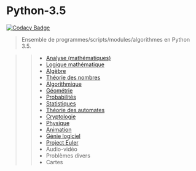# Python-3.5

[![Codacy Badge](https://api.codacy.com/project/badge/Grade/2eb1e0feeb1e4166b76203d36e80e49d)](https://www.codacy.com/app/NicovincX2/Python-3-5?utm_source=github.com&amp;utm_medium=referral&amp;utm_content=NicovincX2/Python-3.5&amp;utm_campaign=Badge_Grade)
> Ensemble de programmes/scripts/modules/algorithmes en Python 3.5.

>> - [Analyse (mathématiques)](https://fr.wikipedia.org/wiki/Analyse_%28math%C3%A9matiques%29)
>> - [Logique mathématique](https://fr.wikipedia.org/wiki/Logique_math%C3%A9matique)
>> - [Algèbre](https://fr.wikipedia.org/wiki/Alg%C3%A8bre)
>> - [Théorie des nombres](https://fr.wikipedia.org/wiki/Th%C3%A9orie_des_nombres)
>> - [Algorithmique](https://fr.wikipedia.org/wiki/Algorithmique)
>> - [Géométrie](https://fr.wikipedia.org/wiki/G%C3%A9om%C3%A9trie)
>> - [Probabilités](https://fr.wikipedia.org/wiki/Probabilit%C3%A9)
>> - [Statistiques](https://fr.wikipedia.org/wiki/Statistique)
>> - [Théorie des automates](https://fr.wikipedia.org/wiki/Th%C3%A9orie_des_automates)
>> - [Cryptologie](https://fr.wikipedia.org/wiki/Cryptologie)
>> - [Physique](https://fr.wikipedia.org/wiki/Physique)
>> - [Animation](https://fr.wikipedia.org/wiki/Image_anim%C3%A9e)
>> - [Génie logiciel](https://fr.wikipedia.org/wiki/G%C3%A9nie_logiciel)
>> - [Project Euler](https://projecteuler.net/archives)
>> - Audio-vidéo
>> - Problèmes divers
>> - Cartes
